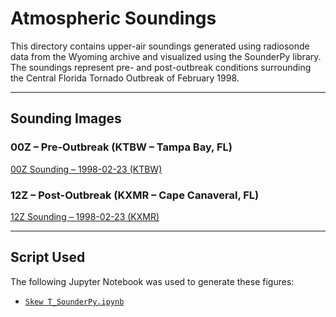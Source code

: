 # Atmospheric Soundings

This directory contains upper-air soundings generated using radiosonde data from the Wyoming archive and visualized using the SounderPy library. The soundings represent pre- and post-outbreak conditions surrounding the Central Florida Tornado Outbreak of February 1998.

---

## Sounding Images

### 00Z – Pre-Outbreak (KTBW – Tampa Bay, FL)
[00Z Sounding – 1998-02-23 (KTBW)](TBW_1998_02_23_00Z.png)

### 12Z – Post-Outbreak (KXMR – Cape Canaveral, FL)
[12Z Sounding – 1998-02-23 (KXMR)](XMR_1998_02_23_12Z.png)

---

## Script Used

The following Jupyter Notebook was used to generate these figures:

- [`Skew T_SounderPy.ipynb`](../../notebooks/Skew%20T_SounderPy.ipynb)

